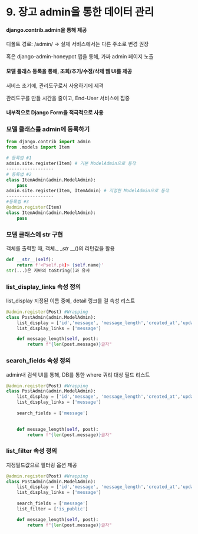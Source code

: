 # 9. 장고 admin을 통한 데이터 관리

#### django.contrib.admin을 통해 제공

디폴트 경로: /admin/ -> 실제 서비스에서는 다른 주소로 변경 권장

혹은 django-admin-honeypot 앱을 통해, 가짜 admin 페이지 노출

#### 모델 틀래스 등록을 통해, 조회/추가/수정/삭제 웹 UI를 제공

서비스 초기에, 관리도구로서 사용하기에 제격

관리도구를 만들 시간을 줄이고, End-User 서비스에 집중

#### 내부적으로 Django Form을 적극적으로 사용



### 모델 클래스를 admin에 등록하기

```python
from django.contrib import admin
from .models import Item

# 등록법 #1
admin.site.register(Item) # 기본 ModelAdmin으로 동작
------------------
# 등록법 #2
class ItemAdmin(admin.ModelAdmin):
    pass
admin.site.register(Item, ItemAdmin) # 지정한 ModelAdmin으로 동작
------------------
#등록법 #3
@admin.register(Item)
class ItemAdmin(admin.ModelAdmin):
    pass
```



### 모델 클래스에 __str__ 구현

객체를 출력할 때, 객체._ __str_ __()의 리턴값을 활용

```python
def __str__(self):
    return f'<Pself.pk}> {self.name}'
str(...)은 자바의 toString()과 유사

```



### list_display_links 속성 정의

list_display 지정된 이름 중에, detail 링크를 걸 속성 리스트

```python
@admin.register(Post) #Wrapping
class PostAdmin(admin.ModelAdmin):
    list_display = ['id','message', 'message_length','created_at','updated_at']
    list_display_links = ['message']

    def message_length(self, post):
        return f"{len(post.message)}글자"
```

### search_fields 속성 정의

admin내 검색 UI를 통해, DB를 통한 where 쿼리 대상 필드 리스트

``` python
@admin.register(Post) #Wrapping
class PostAdmin(admin.ModelAdmin):
    list_display = ['id','message', 'message_length','created_at','updated_at']
    list_display_links = ['message']
    
    search_fields = ['message']
   

    def message_length(self, post):
        return f"{len(post.message)}글자"
```

#### 

### list_filter 속성 정의

지정필드값으로 필터링 옵션 제공

```python
@admin.register(Post) #Wrapping
class PostAdmin(admin.ModelAdmin):
    list_display = ['id','message', 'message_length','created_at','updated_at']
    list_display_links = ['message']
    
    search_fields = ['message']
    list_filter = ['is_public']

    def message_length(self, post):
        return f"{len(post.message)}글자"
```

